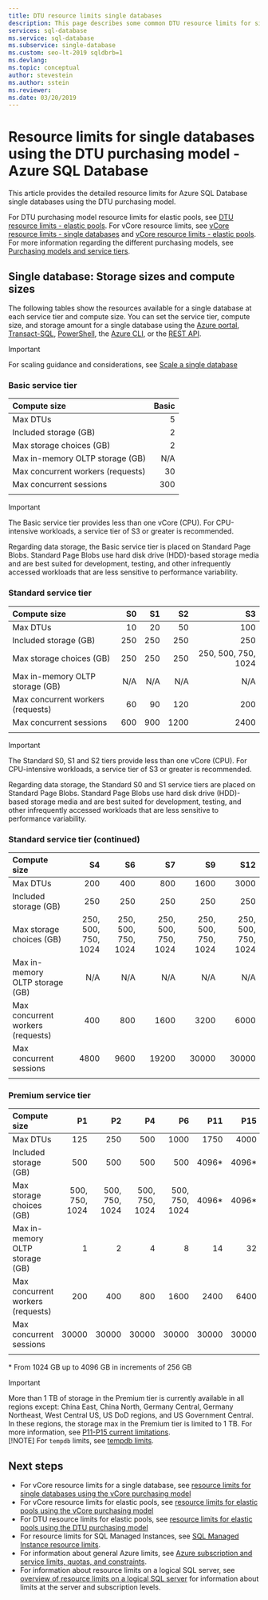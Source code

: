 ```yaml
---
title: DTU resource limits single databases
description: This page describes some common DTU resource limits for single databases in Azure SQL Database.
services: sql-database
ms.service: sql-database
ms.subservice: single-database
ms.custom: seo-lt-2019 sqldbrb=1
ms.devlang:
ms.topic: conceptual
author: stevestein
ms.author: sstein
ms.reviewer: 
ms.date: 03/20/2019
---
```

# Resource limits for single databases using the DTU purchasing model - Azure SQL Database

This article provides the detailed resource limits for Azure SQL Database single databases using the DTU purchasing model.

For DTU purchasing model resource limits for elastic pools, see [DTU resource limits - elastic pools](resource-limits-dtu-elastic-pools.md). For vCore resource limits, see [vCore resource limits - single databases](resource-limits-vcore-single-databases.md) and [vCore resource limits - elastic pools](resource-limits-vcore-elastic-pools.md). For more information regarding the different purchasing models, see [Purchasing models and service tiers](../../sql-database/sql-database-purchase-models.md).

## Single database: Storage sizes and compute sizes

The following tables show the resources available for a single database at each service tier and compute size. You can set the service tier, compute size, and storage amount for a single database using the [Azure portal](single-database-manage.md#azure-portal), [Transact-SQL](single-database-manage.md#transact-sql-t-sql), [PowerShell](single-database-manage.md#powershell), the [Azure CLI](single-database-manage.md#azure-cli), or the [REST API](single-database-manage.md#rest-api).

> [!IMPORTANT]
> For scaling guidance and considerations, see [Scale a single database](single-database-scale.md)

### Basic service tier

| **Compute size** | **Basic** |
| :--- | --: |
| Max DTUs | 5 |
| Included storage (GB) | 2 |
| Max storage choices (GB) | 2 |
| Max in-memory OLTP storage (GB) |N/A |
| Max concurrent workers (requests) | 30 |
| Max concurrent sessions | 300 |
|||

> [!IMPORTANT]
> The Basic service tier provides less than one vCore (CPU).  For CPU-intensive workloads, a service tier of S3 or greater is recommended. 
>
>Regarding data storage, the Basic service tier is placed on Standard Page Blobs. Standard Page Blobs use hard disk drive (HDD)-based storage media and are best suited for development, testing, and other infrequently accessed workloads that are less sensitive to performance variability.
>

### Standard service tier

| **Compute size** | **S0** | **S1** | **S2** | **S3** |
| :--- |---:| ---:|---:|---:|
| Max DTUs | 10 | 20 | 50 | 100 |
| Included storage (GB) | 250 | 250 | 250 | 250 |
| Max storage choices (GB) | 250 | 250 | 250 | 250, 500, 750, 1024 |
| Max in-memory OLTP storage (GB) | N/A | N/A | N/A | N/A |
| Max concurrent workers (requests)| 60 | 90 | 120 | 200 |
| Max concurrent sessions |600 | 900 | 1200 | 2400 |
||||||

> [!IMPORTANT]
> The Standard S0, S1 and S2 tiers provide less than one vCore (CPU).  For CPU-intensive workloads, a service tier of S3 or greater is recommended. 
>
>Regarding data storage, the Standard S0 and S1 service tiers are placed on Standard Page Blobs. Standard Page Blobs use hard disk drive (HDD)-based storage media and are best suited for development, testing, and other infrequently accessed workloads that are less sensitive to performance variability.
>

### Standard service tier (continued)

| **Compute size** | **S4** | **S6** | **S7** | **S9** | **S12** |
| :--- |---:| ---:|---:|---:|---:|
| Max DTUs | 200 | 400 | 800 | 1600 | 3000 |
| Included storage (GB) | 250 | 250 | 250 | 250 | 250 |
| Max storage choices (GB) | 250, 500, 750, 1024 | 250, 500, 750, 1024 | 250, 500, 750, 1024 | 250, 500, 750, 1024 | 250, 500, 750, 1024 |
| Max in-memory OLTP storage (GB) | N/A | N/A | N/A | N/A |N/A |
| Max concurrent workers (requests)| 400 | 800 | 1600 | 3200 |6000 |
| Max concurrent sessions |4800 | 9600 | 19200 | 30000 |30000 |
|||||||

### Premium service tier

| **Compute size** | **P1** | **P2** | **P4** | **P6** | **P11** | **P15** |
| :--- |---:|---:|---:|---:|---:|---:|
| Max DTUs | 125 | 250 | 500 | 1000 | 1750 | 4000 |
| Included storage (GB) | 500 | 500 | 500 | 500 | 4096* | 4096* |
| Max storage choices (GB) | 500, 750, 1024 | 500, 750, 1024 | 500, 750, 1024 | 500, 750, 1024 | 4096* | 4096* |
| Max in-memory OLTP storage (GB) | 1 | 2 | 4 | 8 | 14 | 32 |
| Max concurrent workers (requests)| 200 | 400 | 800 | 1600 | 2400 | 6400 |
| Max concurrent sessions | 30000 | 30000 | 30000 | 30000 | 30000 | 30000 |
|||||||

\* From 1024 GB up to 4096 GB in increments of 256 GB

> [!IMPORTANT]
> More than 1 TB of storage in the Premium tier is currently available in all regions except: China East, China North, Germany Central, Germany Northeast, West Central US, US DoD regions, and US Government Central. In these regions, the storage max in the Premium tier is limited to 1 TB.  For more information, see [P11-P15 current limitations](single-database-scale.md#p11-and-p15-constraints-when-max-size-greater-than-1-tb).  
> [!NOTE]
> For `tempdb` limits, see [tempdb limits](https://docs.microsoft.com/sql/relational-databases/databases/tempdb-database?view=sql-server-2017#tempdb-database-in-sql-database).

## Next steps

- For vCore resource limits for a single database, see [resource limits for single databases using the vCore purchasing model](resource-limits-vcore-single-databases.md)
- For vCore resource limits for elastic pools, see [resource limits for elastic pools using the vCore purchasing model](resource-limits-vcore-elastic-pools.md)
- For DTU resource limits for elastic pools, see [resource limits for elastic pools using the DTU purchasing model](resource-limits-dtu-elastic-pools.md)
- For resource limits for SQL Managed Instances, see [SQL Managed Instance resource limits](../../sql-database/sql-database-managed-instance-resource-limits.md).
- For information about general Azure limits, see [Azure subscription and service limits, quotas, and constraints](../../azure-resource-manager/management/azure-subscription-service-limits.md).
- For information about resource limits on a logical SQL server, see [overview of resource limits on a logical SQL server](resource-limits-logical-server.md) for information about limits at the server and subscription levels.
